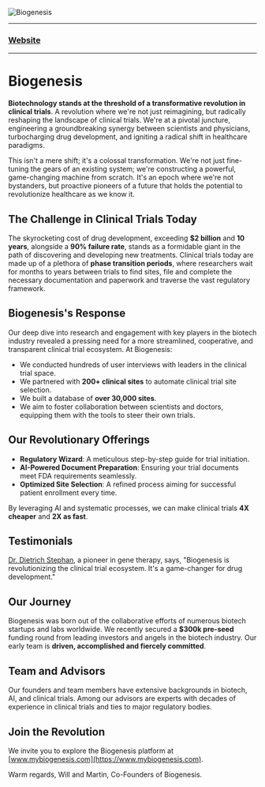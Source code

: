 ![Biogenesis](https://humantechnopole.it/wp-content/uploads/2022/04/brainomics-1536x986.jpg)

---

### [Website](https://www.mybiogenesis.com)
---

# Biogenesis

**Biotechnology stands at the threshold of a transformative revolution in clinical trials**. A revolution where we're not just reimagining, but radically reshaping the landscape of clinical trials. We're at a pivotal juncture, engineering a groundbreaking synergy between scientists and physicians, turbocharging drug development, and igniting a radical shift in healthcare paradigms.

This isn't a mere shift; it's a colossal transformation. We're not just fine-tuning the gears of an existing system; we're constructing a powerful, game-changing machine from scratch. It's an epoch where we're not bystanders, but proactive pioneers of a future that holds the potential to revolutionize healthcare as we know it.

## The Challenge in Clinical Trials Today

The skyrocketing cost of drug development, exceeding **$2 billion** and **10 years**, alongside a **90% failure rate**, stands as a formidable giant in the path of discovering and developing new treatments. Clinical trials today are made up of a plethora of **phase transition periods**, where researchers wait for months to years between trials to find sites, file and complete the necessary documentation and paperwork and traverse the vast regulatory framework.

## Biogenesis's Response

Our deep dive into research and engagement with key players in the biotech industry revealed a pressing need for a more streamlined, cooperative, and transparent clinical trial ecosystem. At Biogenesis:

- We conducted hundreds of user interviews with leaders in the clinical trial space.
- We partnered with **200+ clinical sites** to automate clinical trial site selection.
- We built a database of **over 30,000 sites**. 
- We aim to foster collaboration between scientists and doctors, equipping them with the tools to steer their own trials.

## Our Revolutionary Offerings

- **Regulatory Wizard**: A meticulous step-by-step guide for trial initiation.
- **AI-Powered Document Preparation**: Ensuring your trial documents meet FDA requirements seamlessly.
- **Optimized Site Selection**: A refined process aiming for successful patient enrollment every time.

By leveraging AI and systematic processes, we can make clinical trials **4X cheaper** and **2X as fast**.

## Testimonials

[Dr. Dietrich Stephan](https://en.wikipedia.org/wiki/Dietrich_Stephan), a pioneer in gene therapy, says, "Biogenesis is revolutionizing the clinical trial ecosystem. It's a game-changer for drug development."

## Our Journey

Biogenesis was born out of the collaborative efforts of numerous biotech startups and labs worldwide. We recently secured a **$300k pre-seed** funding round from leading investors and angels in the biotech industry. Our early team is **driven, accomplished and fiercely committed**. 

## Team and Advisors

Our founders and team members have extensive backgrounds in biotech, AI, and clinical trials. Among our advisors are experts with decades of experience in clinical trials and ties to major regulatory bodies.

## Join the Revolution

We invite you to explore the Biogenesis platform at [www.mybiogenesis.com](https://www.mybiogenesis.com).

Warm regards, 
Will and Martin, Co-Founders of Biogenesis.
